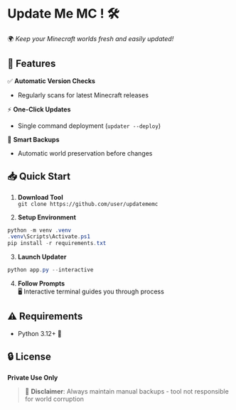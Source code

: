 # Update Me MC ! 🛠️

🌍 _Keep your Minecraft worlds fresh and easily updated!_ 

## 🚀 Features

✅ **Automatic Version Checks**  
- Regularly scans for latest Minecraft releases

⚡ **One-Click Updates**  
- Single command deployment (`updater --deploy`)

💾 **Smart Backups**  
- Automatic world preservation before changes

## 📥 Quick Start

1. **Download Tool**  
`git clone https://github.com/user/updatememc`

2. **Setup Environment**  
```powershell
python -m venv .venv
.venv\Scripts\Activate.ps1
pip install -r requirements.txt
```

3. **Launch Updater**  
```powershell
python app.py --interactive
```

4. **Follow Prompts**  
🖥️ Interactive terminal guides you through process

## ⚠️ Requirements

- Python 3.12+ 🐍

## 🔒 License

**Private Use Only**

> 📝 **Disclaimer**: Always maintain manual backups - tool not responsible for world corruption